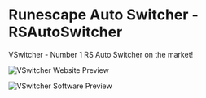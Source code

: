 # Runescape Auto Switcher - RSAutoSwitcher
VSwitcher - Number 1 RS Auto Switcher on the market!

![VSwitcher Website Preview](https://cdn.discordapp.com/attachments/530196431068332032/530196585716383754/unknown.png)

![VSwitcher Software Preview](https://cdn.discordapp.com/attachments/530196431068332032/536818687160745994/safespot.gif)
